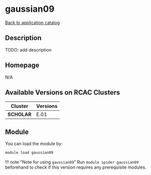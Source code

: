 # gaussian09

[Back to application catalog](../app_catalog.md)

## Description

TODO: add description

## Homepage

N/A

## Available Versions on RCAC Clusters

|Cluster|Versions|
|---|---|
**SCHOLAR**|E.01

## Module

You can load the module by:

```bash
module load gaussian09
```

!!! note "Note for using `gaussian09`"
    Run `module spider gaussian09` beforehand to check if this version requires any prerequisite modules.
